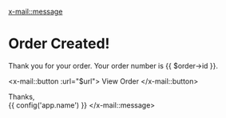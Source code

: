 <x-mail::message>

# Order Created!

Thank you for your order. Your order number is {{ $order->id }}.

<x-mail::button :url="$url">
View Order
</x-mail::button>

Thanks,<br>
{{ config('app.name') }}
</x-mail::message>

